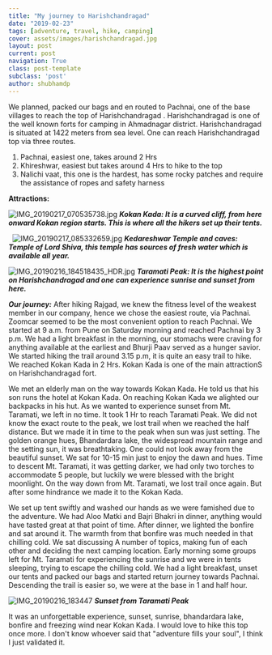 ```yaml
---
title: "My journey to Harishchandragad"
date: "2019-02-23"
tags: [adventure, travel, hike, camping]
cover: assets/images/harishchandragad.jpg
layout: post
current: post
navigation: True
class: post-template
subclass: 'post'
author: shubhamdp
---
```


We planned, packed our bags and en routed to Pachnai, one of the base villages to reach the top of Harishchandragad . Harishchandragad is one of the well known forts for camping in Ahmadnagar district. Harishchandragad is situated at 1422 meters from sea level. One can reach Harishchandragad top via three routes.

1. Pachnai, easiest one, takes around 2 Hrs
2. Khireshwar, easiest but takes around 4 Hrs to hike to the top
3. Nalichi vaat, this one is the hardest, has some rocky patches and require the assistance of ropes and safety harness

**Attractions:**

![IMG_20190217_070535738.jpg](/burrrp/assets/images/harishchandragad.jpg) **_Kokan Kada: It is a curved cliff, from here onward Kokan region starts. This is where all the hikers set up their tents._**

 
![IMG_20190217_085332659.jpg](/burrrp/assets/images/img_20190217_085332659.jpg) **_Kedareshwar Temple and caves: Temple of Lord Shiva, this temple has sources of fresh water which is available all year._**

![IMG_20190216_184518435_HDR.jpg](/burrrp/assets/images/img_20190216_184518435_hdr.jpg) **_Taramati Peak: It is the highest point on Harishchandragad and one can experience sunrise and sunset from here._**

_**Our journey:**_ After hiking Rajgad, we knew the fitness level of the weakest member in our company, hence we chose the easiest route, via Pachnai. Zoomcar seemed to be the most convenient option to reach Pachnai. We started at 9 a.m. from Pune on Saturday morning and reached Pachnai by 3 p.m. We had a light breakfast in the morning, our stomachs were craving for anything available at the earliest and Bhurji Paav served as a hunger savior. We started hiking the trail around 3.15 p.m, it is quite an easy trail to hike. We reached Kokan Kada in 2 Hrs. Kokan Kada is one of the main attractionS on Harishchandragad fort.

We met an elderly man on the way towards Kokan Kada. He told us that his son runs the hotel at Kokan Kada. On reaching Kokan Kada we alighted our backpacks in his hut. As we wanted to experience sunset from Mt. Taramati, we left in no time. It took 1 Hr to reach Taramati Peak. We did not know the exact route to the peak, we lost trail when we reached the half distance. But we made it in time to the peak when sun was just setting. The golden orange hues, Bhandardara lake, the widespread mountain range and the setting sun, it was breathtaking. One could not look away from the beautiful sunset. We sat for 10-15 min just to enjoy the dawn and hues. Time to descent Mt. Taramati, it was getting darker, we had only two torches to accommodate 5 people, but luckily we were blessed with the bright moonlight. On the way down from Mt. Taramati, we lost trail once again. But after some hindrance we made it to the Kokan Kada.

We set up tent swiftly and washed our hands as we were famished due to the adventure. We had Aloo Matki and Bajri Bhakri in dinner, anything would have tasted great at that point of time. After dinner, we lighted the bonfire and sat around it. The warmth from that bonfire was much needed in that chilling cold. We sat discussing A number of topics, making fun of each other and deciding the next camping location. Early morning some groups left for Mt. Taramati for experiencing the sunrise and we were in tents sleeping, trying to escape the chilling cold. We had a light breakfast, unset our tents and packed our bags and started return journey towards Pachnai. Descending the trail is easier so, we were at the base in 1 and half hour.

![IMG_20190216_183447](/burrrp/assets/images/img_20190216_183447.jpg) **_Sunset from Taramati Peak_**

It was an unforgettable experience, sunset, sunrise, bhandardara lake, bonfire and freezing wind near Kokan Kada. I would love to hike this top once more. I don't know whoever said that "adventure fills your soul", I think I just validated it.
